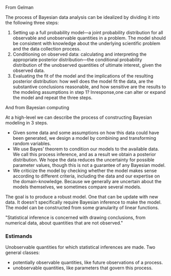 From Gelman

The process of Bayesian data analysis can be idealized by dividing it into the following three steps:

1. Setting up a full probability model—a joint probability distribution for all observable and
   unobservable quantities in a problem. The model should be consistent with knowledge about the
   underlying scientific problem and the data collection process.
2. Conditioning on observed data: calculating and interpreting the appropriate posterior
   distribution—the conditional probability distribution of the unobserved quantities of ultimate
   interest, given the observed data.
3. Evaluating the fit of the model and the implications of the resulting posterior distribution: how
   well does the model fit the data, are the substantive conclusions reasonable, and how sensitive
   are the results to the modeling assumptions in step 1? Inresponse,one can alter or expand the
   model and repeat the three steps.

And from Bayesian computing

At a high-level we can describe the process of constructing Bayesian modeling in 3 steps.

- Given some data and some assumptions on how this data could have been generated, we design a model
  by combining and transforming random variables.
- We use Bayes’ theorem to condition our models to the available data. We call this process
  inference, and as a result we obtain a posterior distribution. We hope the data reduces the
  uncertainty for possible parameter values, though this is not a guarantee of any Bayesian model.
- We criticize the model by checking whether the model makes sense according to different criteria,
  including the data and our expertise on the domain-knowledge. Because we generally are uncertain
  about the models themselves, we sometimes compare several models.

The goal is to produce a robust model. One that can be update with new data. It doesn't specifically
require Bayesian inference to make the model. The model can be constructed from some granularity of
linear functions.

"Statistical inference is concerned with drawing conclusions, from numerical data, about quantities that are not observed."

### Estimands

Unobservable quantities for which statistical inferences are made. Two general classes:

- potentially observable quantities, like future observations of a process.
- unobservable quantities, like parameters that govern this process.


[^1]: BDA
[^2]: https://bayesiancomputationbook.com


